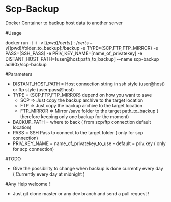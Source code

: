 # Scp-Backup
Docker Container to backup host data to another server

#Usage

docker run -t -i -v [$(pwd)/certs]:/certs -v [$(pwd)/folder_to_backup]:/backup -e TYPE={SCP,FTP,FTP_MIRROR} -e PASS=[SSH_PASS] -e PRIV_KEY_NAME=[name_of_privatekey] -e DISTANT_HOST_PATH=[user@host:path_to_backup] --name scp-backup adi90x/scp-backup

#Parameters

* DISTANT_HOST_PATH = Host connection string in ssh style (user@host) or ftp style (user:pass@host)
* TYPE = {SCP,FTP,FTP_MIRROR} depend on how you want to save 
    * SCP => Just copy the backup archive to the target location
    * FTP => Just copy the backup archive to the target location
    * FTP_MIRROR => Mirror /save folder to the target path_to_backup ( therefore keeping only one backup for the moment)
* BACKUP_PATH = where to back ( from scp/ftp connection default location)
* PASS = SSH Pass to connect to the target folder ( only for scp connection)
* PRIV_KEY_NAME = name_of_privatekey_to_use - default = priv.key ( only for scp connection)

#TODO
* Give the possibility to change when backup is done currently every day ( Currently every day at midnight )

#Any Help welcome ! 
* Just git clone master or any dev branch and send a pull request !